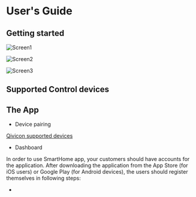# User's Guide

## Getting started

![Screen1](https://github.com/lauraleonhardt/SmartHome-App-demo.github.oi/blob/8ca5b98ca560b61282af579aef784b3179a93d4b/AR.png?raw=true)

![Screen2](https://www.qivicon.com/assets/Products/_resampled/SetSize500500-2018-QIVICON-Home-Base-2.0.png)

![Screen3](images/AR.png)

## Supported Control devices
## The App
* Device pairing

 
 [Qivicon supported devices](https://www.qivicon.com/assets/Products/Uploads/QIVICON-Kompatibilitaetsliste.pdf)
* Dashboard

In order to use SmartHome app, your customers should have accounts for the application. After downloading the application from the App Store (for iOS users) or Google Play (for Android devices), the users should register themselves in following steps:

*


